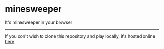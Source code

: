 # minesweeper
It's minesweeper in your browser

***

If you don't wish to clone this repository and play locally, it's hosted online [here](http://catusfelony.cf/minesweeper).
